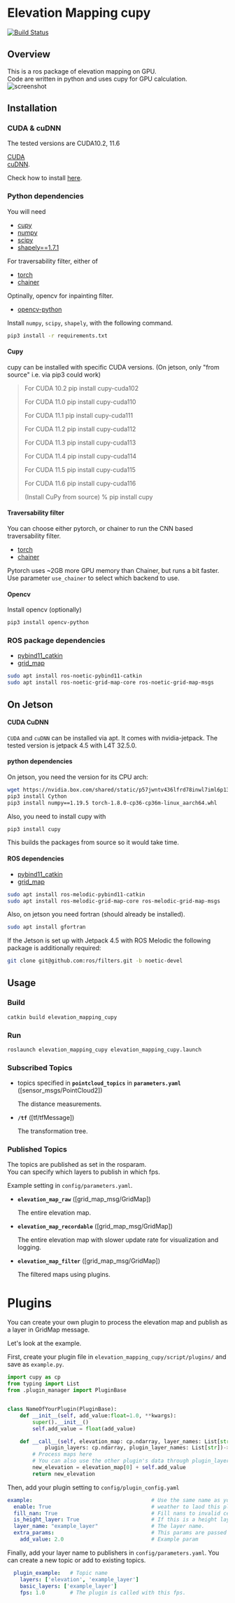 # Elevation Mapping cupy
[![Build Status](https://ci.leggedrobotics.com/buildStatus/icon?job=bitbucket_leggedrobotics/elevation_mapping_cupy/master)](https://ci.leggedrobotics.com/job/<repo_host>_leggedrobotics/job/elevation_mapping_cupy/job/master/)

## Overview
This is a ros package of elevation mapping on GPU.  
Code are written in python and uses cupy for GPU calculation.  
![screenshot](doc/main_repo.png)

## Installation

### CUDA & cuDNN
The tested versions are CUDA10.2, 11.6

[CUDA](https://docs.nvidia.com/cuda/cuda-installation-guide-linux/index.html#ubuntu-installation)  
[cuDNN](https://docs.nvidia.com/deeplearning/sdk/cudnn-install/index.html#install-linux).

Check how to install [here](doc/cuda-installation.md).


### Python dependencies
You will need 

- [cupy](https://cupy.chainer.org/)
- [numpy](https://www.numpy.org/)
- [scipy](https://www.scipy.org/)
- [shapely==1.7.1](https://github.com/Toblerity/Shapely)

For traversability filter, either of

- [torch](https://pytorch.org/)
- [chainer](https://chainer.org/)

Optinally, opencv for inpainting filter.
- [opencv-python](https://opencv.org/)

Install `numpy`, `scipy`, `shapely`, with the following command.
```bash
pip3 install -r requirements.txt
```
#### Cupy
cupy can be installed with specific CUDA versions. (On jetson, only "from source" i.e. via pip3 could work)  
> For CUDA 10.2
> pip install cupy-cuda102
> 
> For CUDA 11.0
> pip install cupy-cuda110
> 
> For CUDA 11.1
> pip install cupy-cuda111
> 
> For CUDA 11.2
> pip install cupy-cuda112
> 
> For CUDA 11.3
> pip install cupy-cuda113
> 
> For CUDA 11.4
> pip install cupy-cuda114
> 
> For CUDA 11.5
> pip install cupy-cuda115
> 
> For CUDA 11.6
> pip install cupy-cuda116
> 
> (Install CuPy from source)
> % pip install cupy


#### Traversability filter
You can choose either pytorch, or chainer to run the CNN based traversability filter.

- [torch](https://pytorch.org/)
- [chainer](https://chainer.org/)

Pytorch uses ~2GB more GPU memory than Chainer, but runs a bit faster.  
Use parameter `use_chainer` to select which backend to use.

#### Opencv
Install opencv (optionally)
```bash
pip3 install opencv-python
```

### ROS package dependencies

- [pybind11_catkin](https://github.com/ipab-slmc/pybind11_catkin)
- [grid_map](https://github.com/ANYbotics/grid_map)

```bash
sudo apt install ros-noetic-pybind11-catkin
sudo apt install ros-noetic-grid-map-core ros-noetic-grid-map-msgs
```

## On Jetson
#### CUDA CuDNN
`CUDA` and `cuDNN` can be installed via apt. It comes with nvidia-jetpack. The tested version is jetpack 4.5 with L4T 32.5.0.

#### python dependencies
On jetson, you need the version for its CPU arch:
```bash
wget https://nvidia.box.com/shared/static/p57jwntv436lfrd78inwl7iml6p13fzh.whl -O torch-1.8.0-cp36-cp36m-linux_aarch64.whl
pip3 install Cython
pip3 install numpy==1.19.5 torch-1.8.0-cp36-cp36m-linux_aarch64.whl
```
Also, you need to install cupy with
```bash
pip3 install cupy
```
This builds the packages from source so it would take time.

#### ROS dependencies
- [pybind11_catkin](https://github.com/ipab-slmc/pybind11_catkin)
- [grid_map](https://github.com/ANYbotics/grid_map)

```bash
sudo apt install ros-melodic-pybind11-catkin
sudo apt install ros-melodic-grid-map-core ros-melodic-grid-map-msgs
```

Also, on jetson you need fortran (should already be installed).
```bash
sudo apt install gfortran
```

If the Jetson is set up with Jetpack 4.5 with ROS Melodic the following package is additionally required:

```bash
git clone git@github.com:ros/filters.git -b noetic-devel
```

## Usage
### Build
```bash
catkin build elevation_mapping_cupy
```

### Run
```bash
roslaunch elevation_mapping_cupy elevation_mapping_cupy.launch
```
### Subscribed Topics

* topics specified in **`pointcloud_topics`** in **`parameters.yaml`** ([sensor_msgs/PointCloud2])

    The distance measurements.

* **`/tf`** ([tf/tfMessage])

    The transformation tree.


### Published Topics
The topics are published as set in the rosparam.  
You can specify which layers to publish in which fps.

Example setting in `config/parameters.yaml`.

* **`elevation_map_raw`** ([grid_map_msg/GridMap])

    The entire elevation map.


* **`elevation_map_recordable`** ([grid_map_msg/GridMap])

    The entire elevation map with slower update rate for visualization and logging.

* **`elevation_map_filter`** ([grid_map_msg/GridMap])

    The filtered maps using plugins.



# Plugins
You can create your own plugin to process the elevation map and publish as a layer in GridMap message.

Let's look at the example.

First, create your plugin file in `elevation_mapping_cupy/script/plugins/` and save as `example.py`.
```python
import cupy as cp
from typing import List
from .plugin_manager import PluginBase


class NameOfYourPlugin(PluginBase):
    def __init__(self, add_value:float=1.0, **kwargs):
        super().__init__()
        self.add_value = float(add_value)

    def __call__(self, elevation_map: cp.ndarray, layer_names: List[str],
            plugin_layers: cp.ndarray, plugin_layer_names: List[str])->cp.ndarray:
        # Process maps here
        # You can also use the other plugin's data through plugin_layers.
        new_elevation = elevation_map[0] + self.add_value
        return new_elevation
```

Then, add your plugin setting to `config/plugin_config.yaml`
```yaml
example:                                      # Use the same name as your file name.
  enable: True                                # weather to laod this plugin
  fill_nan: True                              # Fill nans to invalid cells of elevation layer.
  is_height_layer: True                       # If this is a height layer (such as elevation) or not (such as traversability)
  layer_name: "example_layer"                 # The layer name.
  extra_params:                               # This params are passed to the plugin class on initialization.
    add_value: 2.0                            # Example param
```

Finally, add your layer name to publishers in `config/parameters.yaml`.
You can create a new topic or add to existing topics.
```yaml
  plugin_example:   # Topic name
    layers: ['elevation', 'example_layer']
    basic_layers: ['example_layer']
    fps: 1.0        # The plugin is called with this fps.
```
